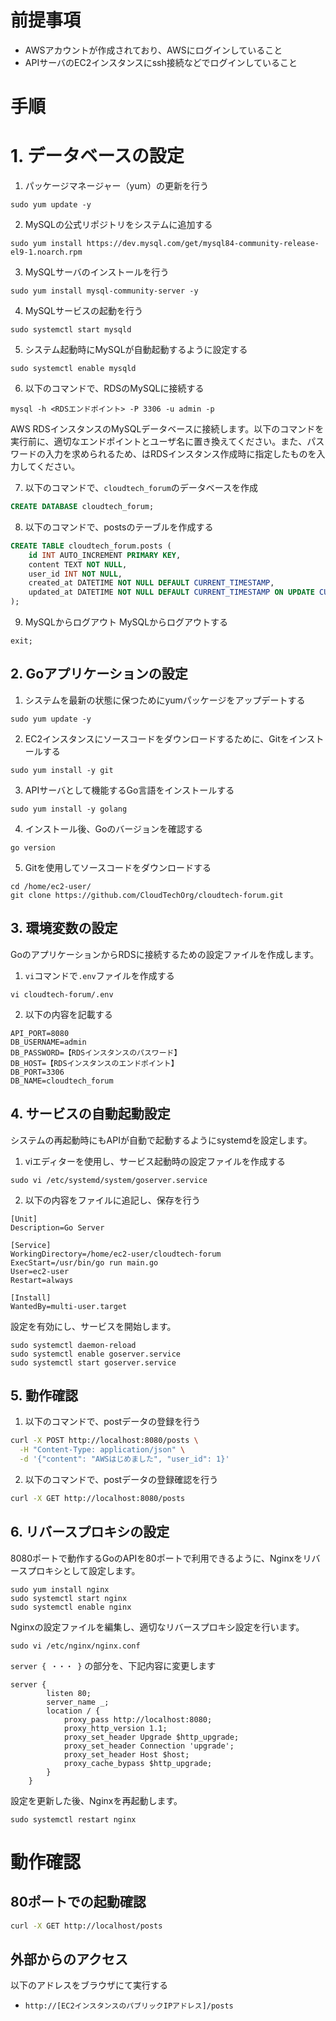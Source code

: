 # 前提事項
- AWSアカウントが作成されており、AWSにログインしていること
- APIサーバのEC2インスタンスにssh接続などでログインしていること

# 手順
# 1. データベースの設定
1. パッケージマネージャー（yum）の更新を行う
```shell
sudo yum update -y
```

2. MySQLの公式リポジトリをシステムに追加する
```shell
sudo yum install https://dev.mysql.com/get/mysql84-community-release-el9-1.noarch.rpm
```

3. MySQLサーバのインストールを行う
```shell
sudo yum install mysql-community-server -y
```

4. MySQLサービスの起動を行う
```shell
sudo systemctl start mysqld
```

5. システム起動時にMySQLが自動起動するように設定する
```shell
sudo systemctl enable mysqld
```

6. 以下のコマンドで、RDSのMySQLに接続する
```
mysql -h <RDSエンドポイント> -P 3306 -u admin -p
```

AWS RDSインスタンスのMySQLデータベースに接続します。以下のコマンドを実行前に、適切なエンドポイントとユーザ名に置き換えてください。また、パスワードの入力を求められるため、はRDSインスタンス作成時に指定したものを入力してください。

7. 以下のコマンドで、`cloudtech_forum`のデータベースを作成
```sql
CREATE DATABASE cloudtech_forum;
```

8. 以下のコマンドで、postsのテーブルを作成する
```sql
CREATE TABLE cloudtech_forum.posts (
    id INT AUTO_INCREMENT PRIMARY KEY,
    content TEXT NOT NULL,
    user_id INT NOT NULL,
    created_at DATETIME NOT NULL DEFAULT CURRENT_TIMESTAMP,
    updated_at DATETIME NOT NULL DEFAULT CURRENT_TIMESTAMP ON UPDATE CURRENT_TIMESTAMP
);
```

9. MySQLからログアウト
MySQLからログアウトする
```
exit;
```

## 2. Goアプリケーションの設定
1. システムを最新の状態に保つためにyumパッケージをアップデートする
```shell
sudo yum update -y
```

2. EC2インスタンスにソースコードをダウンロードするために、Gitをインストールする
```shell
sudo yum install -y git
```

3. APIサーバとして機能するGo言語をインストールする
```shell
sudo yum install -y golang
```

4. インストール後、Goのバージョンを確認する
```shell
go version
```

5. Gitを使用してソースコードをダウンロードする
```shell
cd /home/ec2-user/
git clone https://github.com/CloudTechOrg/cloudtech-forum.git
```

## 3. 環境変数の設定
GoのアプリケーションからRDSに接続するための設定ファイルを作成します。

1. `vi`コマンドで`.env`ファイルを作成する

```shell
vi cloudtech-forum/.env
```

2. 以下の内容を記載する
```
API_PORT=8080
DB_USERNAME=admin
DB_PASSWORD=【RDSインスタンスのパスワード】
DB_HOST=【RDSインスタンスのエンドポイント】
DB_PORT=3306
DB_NAME=cloudtech_forum
```

## 4. サービスの自動起動設定
システムの再起動時にもAPIが自動で起動するようにsystemdを設定します。

1. viエディターを使用し、サービス起動時の設定ファイルを作成する
```shell
sudo vi /etc/systemd/system/goserver.service
```

2. 以下の内容をファイルに追記し、保存を行う
```
[Unit]
Description=Go Server

[Service]
WorkingDirectory=/home/ec2-user/cloudtech-forum
ExecStart=/usr/bin/go run main.go
User=ec2-user
Restart=always

[Install]
WantedBy=multi-user.target
```

設定を有効にし、サービスを開始します。
```shell
sudo systemctl daemon-reload
sudo systemctl enable goserver.service
sudo systemctl start goserver.service
```

## 5. 動作確認
1. 以下のコマンドで、postデータの登録を行う

```sh
curl -X POST http://localhost:8080/posts \
  -H "Content-Type: application/json" \
  -d '{"content": "AWSはじめました", "user_id": 1}'
```

2. 以下のコマンドで、postデータの登録確認を行う
```sh
curl -X GET http://localhost:8080/posts
```

## 6. リバースプロキシの設定
8080ポートで動作するGoのAPIを80ポートで利用できるように、Nginxをリバースプロキシとして設定します。
```shell
sudo yum install nginx
sudo systemctl start nginx
sudo systemctl enable nginx
```
Nginxの設定ファイルを編集し、適切なリバースプロキシ設定を行います。
```shell
sudo vi /etc/nginx/nginx.conf
```

`server { ・・・ }` の部分を、下記内容に変更します
```
server {
        listen 80;
        server_name _;
        location / {
            proxy_pass http://localhost:8080;
            proxy_http_version 1.1;
            proxy_set_header Upgrade $http_upgrade;
            proxy_set_header Connection 'upgrade';
            proxy_set_header Host $host;
            proxy_cache_bypass $http_upgrade;
        }
    }
```


設定を更新した後、Nginxを再起動します。
```shell
sudo systemctl restart nginx
```

# 動作確認

## 80ポートでの起動確認
```sh
curl -X GET http://localhost/posts
```

## 外部からのアクセス
以下のアドレスをブラウザにて実行する
- `http://[EC2インスタンスのパブリックIPアドレス]/posts`